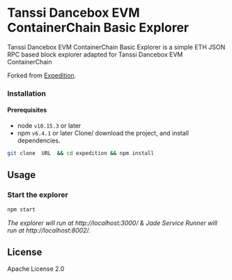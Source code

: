 # Tanssi Dancebox EVM ContainerChain Basic Explorer

<!-- about the project -->

Tanssi Dancebox EVM ContainerChain Basic Explorer is a simple ETH JSON RPC based block explorer adapted for Tanssi Dancebox EVM ContainerChain

Forked from [Expedition](https://github.com/xops/expedition).

### Installation

#### Prerequisites
- node `v10.15.3` or later
- npm `v6.4.1` or later
Clone/ download the project, and install dependencies.

```bash
git clone  URL  && cd expedition && npm install
```

<!-- example usage, screen shots, demos -->
## Usage

### Start the explorer
```bash
npm start
```
*The explorer will run at http://localhost:3000/ & Jade Service Runner will run at http://localhost:8002/.*

## License
Apache License 2.0
